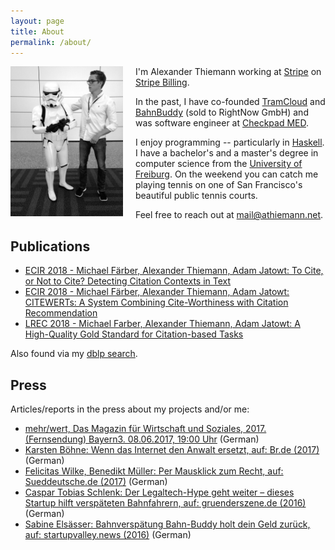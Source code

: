 ```yaml
---
layout: page
title: About
permalink: /about/
---
```


<img style="float: left; margin-right: 20px;" width="180" src="/images/2016-01-28-thiemann-wwdc.jpg"> I'm Alexander Thiemann working at [Stripe][stripe] on [Stripe Billing][stripe-billing]. 

In the past, I have co-founded [TramCloud][tc] and [BahnBuddy][bb] (sold to RightNow GmbH) and was software engineer at [Checkpad MED][cp]. 

I enjoy programming -- particularly in [Haskell](https://haskell.org). I have a bachelor's and a master's degree in computer science from the [University of Freiburg][uni]. On the weekend you can catch me playing tennis on one of San Francisco's beautiful public tennis courts. 

Feel free to reach out at [mail@athiemann.net](mailto:mail@athiemann.net).

<span style="clear: both;" />

## Publications

* [ECIR 2018 - Michael Färber, Alexander Thiemann, Adam Jatowt: To Cite, or Not to Cite? Detecting Citation Contexts in Text][pub-1]
* [ECIR 2018 - Michael Färber, Alexander Thiemann, Adam Jatowt: CITEWERTs: A System Combining Cite-Worthiness with Citation Recommendation][pub-2]
* [LREC 2018 - Michael Farber, Alexander Thiemann, Adam Jatowt: A High-Quality Gold Standard for Citation-based Tasks][pub-3]

Also found via my [dblp search][dblp].

## Press

Articles/reports in the press about my projects and/or me:

* [mehr/wert, Das Magazin für Wirtschaft und Soziales, 2017. (Fernsendung) Bayern3. 08.06.2017, 19:00 Uhr][br3tv-2017] (German)
* [Karsten Böhne: Wenn das Internet den Anwalt ersetzt, auf: Br.de (2017)][br3-2017] (German)
* [Felicitas Wilke, Benedikt Müller: Per Mausklick zum Recht, auf: Sueddeutsche.de (2017)][bb-sued] (German)
* [Caspar Tobias Schlenk: Der Legaltech-Hype geht weiter – dieses Startup hilft verspäteten Bahnfahrern, auf: gruenderszene.de (2016)][bb-founder] (German)
* [Sabine Elsässer: Bahnverspätung Bahn-Buddy holt dein Geld zurück, auf: startupvalley.news (2016)][bb-startup] (German)

[pub-1]: https://link.springer.com/chapter/10.1007%2F978-3-319-76941-7_50
[pub-2]: https://link.springer.com/chapter/10.1007/978-3-319-76941-7_82
[pub-3]: http://www.lrec-conf.org/proceedings/lrec2018/pdf/283.pdf
[dblp]: https://dblp.uni-trier.de/pers/hd/t/Thiemann:Alexander
[tc]: https://www.tramcloud.net
[bb]: https://www.bahn-buddy.de
[cp]: http://www.checkpad.de
[stripe]: https://stripe.com
[stripe-billing]: https://stripe.com/billing
[uni]: https://www.uni-freiburg.de/
[docker-fr]: http://www.meetup.com/de/Docker-Freiburg/
[spock]: https://www.spock.li
[pubkey]: /pubkey-at.asc
[bb-sued]: http://www.sueddeutsche.de/wirtschaft/verbraucherschutz-per-mausklick-zum-recht-1.3495795
[bb-founder]: https://www.gruenderszene.de/allgemein/bahn-buddy-verspatung
[bb-startup]: http://www.startupvalley.news/de/bahn-buddy-bahnverspaetung/
[br3-2017]: http://www.br.de/nachrichten/legal-tech-anwalt-internet-100.html
[br3tv-2017]: http://www.br.de/br-fernsehen/programmkalender/ausstrahlung-652254.html
